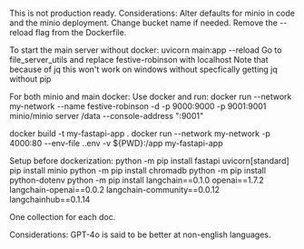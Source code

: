 This is not production ready. Considerations:
Alter defaults for minio in code and the minio deployment.
Change bucket name if needed.
Remove the --reload flag from the Dockerfile.

To start the main server without docker:
uvicorn main:app --reload
Go to file_server_utils and replace festive-robinson with localhost
Note that because of jq this won't work on windows without specfically getting jq without pip

For both minio and main docker:
Use docker and run:
docker run --network my-network --name festive-robinson -d -p 9000:9000 -p 9001:9001 minio/minio server /data --console-address ":9001"

docker build -t my-fastapi-app .
docker run --network my-network -p 4000:80 --env-file .\.env -v ${PWD}:/app my-fastapi-app


Setup before dockerization:
python -m pip install fastapi uvicorn[standard]
pip install minio
python -m pip install chromadb
python -m pip install python-dotenv
python -m pip install langchain==0.1.0 openai==1.7.2 langchain-openai==0.0.2 langchain-community==0.0.12 langchainhub==0.1.14

One collection for each doc.


Considerations:
GPT-4o is said to be better at non-english languages.